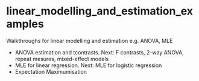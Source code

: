 # linear_modelling_and_estimation_examples
Walkthroughs for linear modelling and estimation e.g. ANOVA, MLE

- ANOVA estimation and tcontrasts. Next: F contrasts, 2-way ANOVA, repeat mesures, mixed-effect models
- MLE for linear regression. Next: MLE for logistic regression
- Expectation Maximumisation
